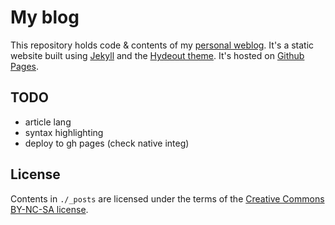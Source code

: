 My blog
=======

This repository holds code & contents of my [personal weblog](https://nicolas.perriault.net/).
It's a static website built using [Jekyll](https://jekyllrb.com) and the
[Hydeout theme](https://github.com/fongandrew/hydeout). It's hosted on
[Github Pages](https://pages.github.com).

TODO
----

- article lang
- syntax highlighting
- deploy to gh pages (check native integ)

License
-------

Contents in `./_posts` are licensed under the terms of the [Creative Commons BY-NC-SA license](http://creativecommons.org/licenses/by-nc-sa/3.0/).

